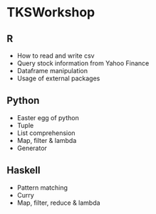 # TKSWorkshop

## R
- How to read and write csv
- Query stock information from Yahoo Finance
- Dataframe manipulation
- Usage of external packages

## Python
- Easter egg of python
- Tuple
- List comprehension
- Map, filter & lambda
- Generator

## Haskell
- Pattern matching
- Curry
- Map, filter, reduce & lambda
